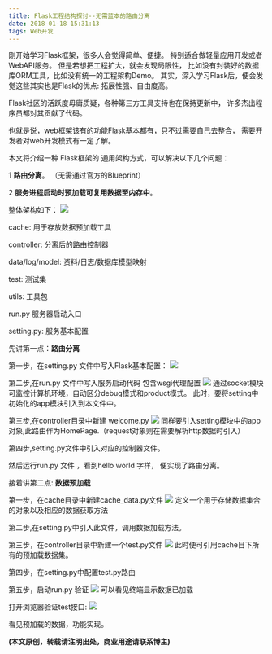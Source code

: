 ```yaml
---
title: Flask工程结构探讨--无需蓝本的路由分离
date: 2018-01-18 15:31:13
tags: Web开发
---
```


刚开始学习Flask框架，很多人会觉得简单、便捷。
特别适合做轻量应用开发或者WebAPI服务。
但是若想把工程扩大，就会发现局限性，
比如没有封装好的数据库ORM工具，比如没有统一的工程架构Demo。
其实，深入学习Flask后，便会发觉这些其实也是Flask的优点:
拓展性强、自由度高。

Flask社区的活跃度毋庸质疑，各种第三方工具支持也在保持更新中，
许多杰出程序员都对其贡献了代码。 

也就是说，web框架该有的功能Flask基本都有，只不过需要自己去整合，
需要开发者对web开发模式有一定了解。

本文将介绍一种 Flask框架的 通用架构方式，可以解决以下几个问题：

1 **路由分离**。 （无需通过官方的Blueprint）

2 **服务进程启动时预加载可复用数据至内存中**。

整体架构如下：
![](http://redtreeblog-1253690989.cosgz.myqcloud.com/all.png)

cache: 用于存放数据预加载工具

controller: 分离后的路由控制器

data/log/model: 资料/日志/数据库模型映射

test: 测试集

utils: 工具包

run.py 服务器启动入口

setting.py: 服务基本配置


先讲第一点：**路由分离**

第一步，在setting.py 文件中写入Flask基本配置：
![](http://redtreeblog-1253690989.cosgz.myqcloud.com/setting.png)

第二步,在run.py 文件中写入服务启动代码 包含wsgi代理配置
![](http://redtreeblog-1253690989.cosgz.myqcloud.com/run2.png)
通过socket模块可监控计算机环境，自动区分debug模式和product模式。
此时，要将setting中初始化的app模块引入到本文件中。

第三步,在controller目录中新建 welcome.py
![](http://redtreeblog-1253690989.cosgz.myqcloud.com/welcome.png)
同样要引入setting模块中的app对象,此路由作为HomePage.（request对象则在需要解析http数据时引入）

第四步,setting.py文件中引入对应的控制器文件。

然后运行run.py 文件 ，看到hello world 字样， 便实现了路由分离。

接着讲第二点: **数据预加载**

第一步，在cache目录中新建cache_data.py文件
![](http://redtreeblog-1253690989.cosgz.myqcloud.com/newcache.png)
定义一个用于存储数据集合的对象以及相应的数据获取方法

第二步,在setting.py中引入此文件，调用数据加载方法。

第三步，在controller目录中新建一个test.py文件
![](http://redtreeblog-1253690989.cosgz.myqcloud.com/test.png)
此时便可引用cache目下所有的预加载数据集。

第四步，在setting.py中配置test.py路由

第五步，启动run.py 验证
![](	http://redtreeblog-1253690989.cosgz.myqcloud.com/start%20serve.png)
可以看见终端显示数据已加载

打开浏览器验证test接口:
![](http://redtreeblog-1253690989.cosgz.myqcloud.com/666.png)

看见预加载的数据，功能实现。


**(本文原创，转载请注明出处，商业用途请联系博主)**